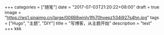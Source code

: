 +++
categories = ["随笔"]
date = "2017-07-03T21:20:22+08:00"
draft = true
image = "https://ws1.sinaimg.cn/large/006B8wjnly1fh70hvepz1j34i927s4hn.jpg"
tags = ["Hugo", "主题", "DIY"]
title = "写博客，从主题开始"
description  = "test"
+++
kkk
